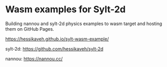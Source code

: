 # Wasm examples for Sylt-2d 

Building nannou and sylt-2d physics examples to wasm target and hosting them on GitHub Pages.

https://hessikaveh.github.io/sylt-wasm-example/


sylt-2d: https://github.com/hessikaveh/sylt-2d 

nannou: https://nannou.cc/
